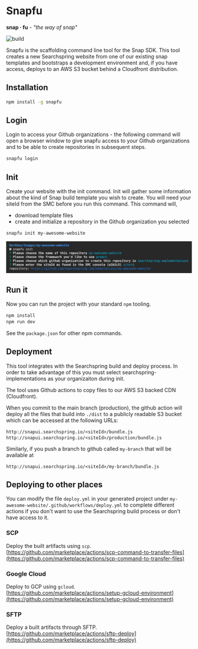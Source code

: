 # Snapfu

**snap · fu** - _"the way of snap"_

![build](https://github.com/searchspring/snapfu/workflows/build/badge.svg?branch=master)

Snapfu is the scaffolding command line tool for the Snap SDK. This tool creates a new Searchspring website from one of our existing snap templates and bootstraps a development environment and, if you have access, deploys to an AWS S3 bucket behind a Cloudfront distribution.

## Installation

```bash
npm install -g snapfu
```

## Login

Login to access your Github organizations - the following command will open a browser window
to give snapfu access to your Github organizations and to be able to create repositories in subsequent steps.

```bash
snapfu login
```

## Init

Create your website with the init command. Init will gather some information about the kind
of Snap build template you wish to create. You will need your siteId from the SMC before you run this command. This command will,

-   download template files
-   create and initialize a repository in the Github organization you selected

```bash
snapfu init my-awesome-website
```

<img src="https://raw.githubusercontent.com/searchspring/snapfu/main/cli.png">

## Run it

Now you can run the project with your standard `npm` tooling.

```bash
npm install
npm run dev
```

See the `package.json` for other npm commands.

## Deployment

This tool integrates with the Searchspring build and deploy process. In order to take advantage of this you must select searchspring-implementations as your organizaiton during init.

The tool uses Github actions to copy files to our AWS S3 backed CDN (Cloudfront).

When you commit to the main branch (production), the github action will deploy all the files that build into `./dist` to a publicly readable S3 bucket which can be accessed at the following URLs:

```
http://snapui.searchspring.io/<siteId>/bundle.js
http://snapui.searchspring.io/<siteId>/production/bundle.js
```

Similarly, if you push a branch to github called `my-branch` that will be available at

```
http://snapui.searchspring.io/<siteId>/my-branch/bundle.js
```

## Deploying to other places

You can modify the file `deploy.yml` in your generated project under `my-awesome-website/.github/workflows/deploy.yml`
to complete different actions if you don't want to use the Searchspring build process or
don't have access to it.

### SCP

Deploy the built artifacts using `scp`. [https://github.com/marketplace/actions/scp-command-to-transfer-files](https://github.com/marketplace/actions/scp-command-to-transfer-files)

### Google Cloud

Deploy to GCP using `gcloud`. [https://github.com/marketplace/actions/setup-gcloud-environment](https://github.com/marketplace/actions/setup-gcloud-environment)

### SFTP

Deploy a built artifacts through SFTP. [https://github.com/marketplace/actions/sftp-deploy](https://github.com/marketplace/actions/sftp-deploy)
